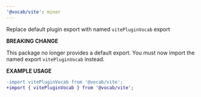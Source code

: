 ```yaml
---
'@vocab/vite': minor
---
```


Replace default plugin export with named `vitePluginVocab` export

**BREAKING CHANGE**

This package no longer provides a default export. You must now import the named export `vitePluginVocab` instead.

**EXAMPLE USAGE**

```diff
-import vitePluginVocab from '@vocab/vite';
+import { vitePluginVocab } from '@vocab/vite';
```
